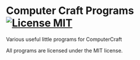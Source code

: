 # Computer Craft Programs [![License MIT](https://img.shields.io/github/license/NicholasDJM/cc-programs)]([https://](https://github.com/NicholasDJM/cc-programs/blob/4d0a88f3413d2bbc00ad7866e7a45dde80822c7c/LICENSE))
Various useful little programs for ComputerCraft

All programs are licensed under the MIT license.
